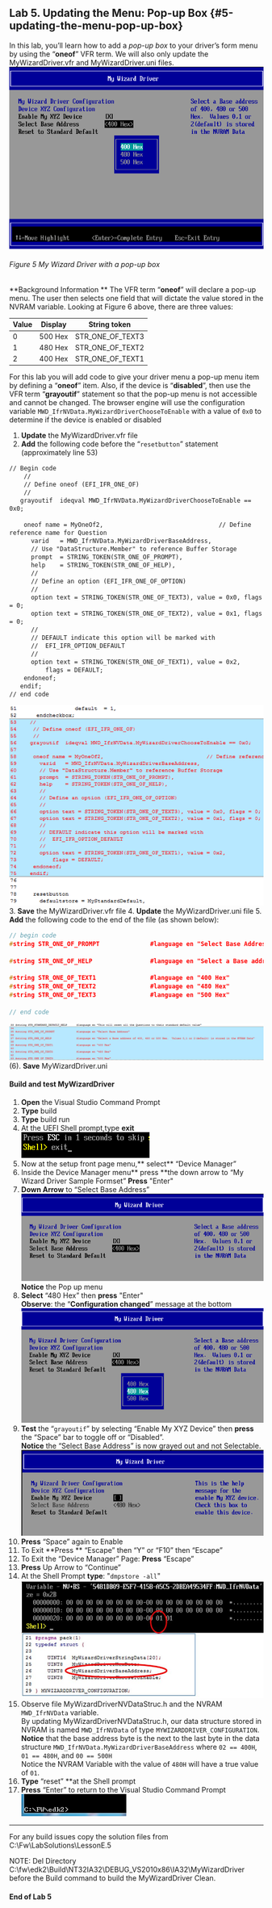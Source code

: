 <!--- @file
 file

Copyright (c) 2018, Intel Corporation. All rights reserved.<BR>

Redistribution and use in source (original document form) and 'compiled'
forms (converted to PDF, epub, HTML and other formats) with or without
modification, are permitted provided that the following conditions are met:

1) Redistributions of source code (original document form) must retain the
above copyright notice, this list of conditions and the following
disclaimer as the first lines of this file unmodified.

2) Redistributions in compiled form (transformed to other DTDs, converted to
PDF, epub, HTML and other formats) must reproduce the above copyright
notice, this list of conditions and the following disclaimer in the
documentation and/or other materials provided with the distribution.

THIS DOCUMENTATION IS PROVIDED BY TIANOCORE PROJECT "AS IS" AND ANY EXPRESS OR
IMPLIED WARRANTIES, INCLUDING, BUT NOT LIMITED TO, THE IMPLIED WARRANTIES OF
MERCHANTABILITY AND FITNESS FOR A PARTICULAR PURPOSE ARE DISCLAIMED. IN NO
EVENT SHALL TIANOCORE PROJECT BE LIABLE FOR ANY DIRECT, INDIRECT, INCIDENTAL,
SPECIAL, EXEMPLARY, OR CONSEQUENTIAL DAMAGES (INCLUDING, BUT NOT LIMITED TO,
PROCUREMENT OF SUBSTITUTE GOODS OR SERVICES; LOSS OF USE, DATA, OR PROFITS;
OR BUSINESS INTERRUPTION) HOWEVER CAUSED AND ON ANY THEORY OF LIABILITY,
WHETHER IN CONTRACT, STRICT LIABILITY, OR TORT (INCLUDING NEGLIGENCE OR
OTHERWISE) ARISING IN ANY WAY OUT OF THE USE OF THIS DOCUMENTATION, EVEN IF
ADVISED OF THE POSSIBILITY OF SUCH DAMAGE.

-->
## Lab 5\. Updating the Menu: Pop-up Box {#5-updating-the-menu-pop-up-box}

In this lab, you’ll learn how to add a _pop-up box_ to your driver’s form menu by using the “**oneof**” VFR term. We will also only update the MyWizardDriver.vfr and MyWizardDriver.uni files.
![](/media/image52.png)
###### Figure 5 My Wizard Driver with a pop-up box

**Background Information **
The VFR term “**oneof**” will declare a pop-up menu. The user then selects one field that will dictate the value stored in the NVRAM variable.  Looking at Figure 6 above, there are three values:

| Value | Display | String token |
| --- | --- | --- |
| 0 | 500 Hex | STR\_ONE\_OF\_TEXT3 |
| 1 | 480 Hex | STR\_ONE\_OF\_TEXT2 |
| 2 | 400 Hex | STR\_ONE\_OF\_TEXT1 |

For this lab you will add code to give your driver menu a pop-up menu item by defining a “**oneof**” item.  Also, if the device is “**disabled**”, then use the VFR term “**grayoutif**” statement so that the pop-up menu is not accessible and cannot be changed.  The browser engine will use the configuration variable `MWD_IfrNVData.MyWizardDriverChooseToEnable` with a value of  `0x0` to determine if the device is enabled or disabled


1. **Update** the MyWizardDriver.vfr file 
2.  **Add** the following code before the “`resetbutton`” statement (approximately line 53) 
```
// Begin code
    //
    // Define oneof (EFI_IFR_ONE_OF)
    //
   grayoutif  ideqval MWD_IfrNVData.MyWizardDriverChooseToEnable == 0x0;

    oneof name = MyOneOf2,                                // Define reference name for Question
      varid   = MWD_IfrNVData.MyWizardDriverBaseAddress, 
      // Use "DataStructure.Member" to reference Buffer Storage
      prompt  = STRING_TOKEN(STR_ONE_OF_PROMPT),
      help    = STRING_TOKEN(STR_ONE_OF_HELP),
      //
      // Define an option (EFI_IFR_ONE_OF_OPTION)
      //
      option text = STRING_TOKEN(STR_ONE_OF_TEXT3), value = 0x0, flags = 0;
      option text = STRING_TOKEN(STR_ONE_OF_TEXT2), value = 0x1, flags = 0;
      //
      // DEFAULT indicate this option will be marked with  
      //  EFI_IFR_OPTION_DEFAULT
      //
      option text = STRING_TOKEN(STR_ONE_OF_TEXT1), value = 0x2, 
          flags = DEFAULT;
    endoneof;
   endif;
// end code
```
![](/media/image53.png)
3. **Save** the MyWizardDriver.vfr file 
4. **Update** the MyWizardDriver.uni file 
5. **Add** the following code to the end of the file (as shown below):

```c
// begin code
#string STR_ONE_OF_PROMPT              #language en "Select Base Address"

#string STR_ONE_OF_HELP                #language en "Select a Base address of 400, 480 or 500 Hex.  Values 0,1 or 2(default) is stored in the NVRAM Data" 

#string STR_ONE_OF_TEXT1               #language en "400 Hex"
#string STR_ONE_OF_TEXT2               #language en "480 Hex"
#string STR_ONE_OF_TEXT3               #language en "500 Hex"

// end code
```
![](/media/image54.png)
(6). **Save** MyWizardDriver.uni 


#### Build and test MyWizardDriver

1. **Open** the Visual Studio Command Prompt
2. **Type** build
3. **Type** build run
4. At the UEFI Shell prompt,type **exit**<br>
![](/media/image46.png)
5. Now at the setup front page menu,** select** “Device Manager”
6. Inside the Device Manager menu** press **the down arrow to “My Wizard Driver Sample Formset” **Press** "Enter"
7. **Down Arrow** to “Select Base Address”
![](/media/image55.png)<br>
**Notice** the Pop up menu 
8. **Select** “480 Hex” then **press** "Enter"<br>
**Observe**: the “**Configuration changed**” message at the bottom
![](/media/image56.png)
9. **Test** the “`grayoutif`” by selecting “Enable My XYZ Device” then **press** the “Space” bar to toggle off or “Disabled”.<br>
**Notice** the “Select Base Address” is now grayed out and not Selectable. 
![](/media/image57.png) 
10. **Press** “Space” again to Enable
11. To Exit **Press ** “Escape” then “Y” or “F10” then “Escape”
12. To Exit the “Device Manager” Page: **Press** “Escape”
13. **Press** Up Arrow to “Continue”
14. At the Shell Prompt **type**: "`dmpstore -all`"
![](/assets/image58-59.JPG)
15. Observe file MyWizardDriverNVDataStruc.h and the NVRAM `MWD_IfrNVData` variable. <br>
By updating MyWizardDriverNVDataStruc.h, our data structure stored in NVRAM is named `MWD_IfrNVData` of type `MYWIZARDDRIVER_CONFIGURATION`.<BR>
**Notice** that the base address byte is the next to the last byte in the data structure `MWD_IfrNVData.MyWizardDriverBaseAddress` where `02 == 400H`, `01 == 480H`, and `00 == 500H` <br>
Notice the NVRAM Variable with the value of `480H` will have a true value of `01`.
16. **Type** “reset” **at the Shell prompt
17. **Press** “Enter” to return to the Visual Studio Command Prompt
![](/media/image26.png)


---
For any build issues copy the solution files from C:\Fw\LabSolutions\LessonE.5

NOTE: Del Directory C:\fw\edk2\Build\NT32IA32\DEBUG_VS2010x86\IA32\MyWizardDriver before the Build command to build the MyWizardDriver Clean.

#### End of Lab 5